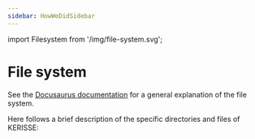 ```yaml
---
sidebar: HowWeDidSidebar
---
```

import Filesystem from '/img/file-system.svg';

# File system

See the [Docusaurus documentation](https://docusaurus.io) for a general explanation of the file system.

Here follows a brief description of the specific directories and files of KERISSE:

<Filesystem />